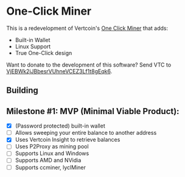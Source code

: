 # One-Click Miner

This is a redevelopment of Vertcoin's [One Click Miner](https://github.com/vertcoin-project/one-click-miner) that adds:
* Built-in Wallet
* Linux Support
* True One-Click design

Want to donate to the development of this software? Send VTC to [VjEBWk2jJBbesrVUhneVCEZ3Lf1t8gEqk6](https://insight.vertcoin.org/address/VjEBWk2jJBbesrVUhneVCEZ3Lf1t8gEqk6).

## Building



## Milestone #1: MVP (Minimal Viable Product):

- [X] (Password protected) built-in wallet
- [ ] Allows sweeping your entire balance to another address
- [X] Uses Vertcoin Insight to retrieve balances
- [ ] Uses P2Proxy as mining pool
- [ ] Supports Linux and Windows
- [ ] Supports AMD and NVidia
- [ ] Supports ccminer, lyclMiner